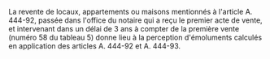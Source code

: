 La revente de locaux, appartements ou maisons mentionnés à l'article A. 444-92, passée dans l'office du notaire qui a reçu le premier acte de vente, et intervenant dans un délai de 3 ans à compter de la première vente (numéro 58 du tableau 5) donne lieu à la perception d'émoluments calculés en application des articles A. 444-92 et A. 444-93. 

